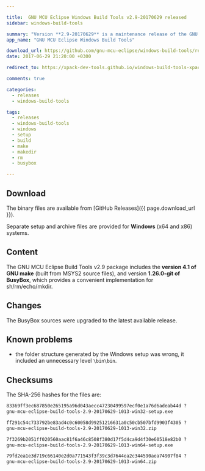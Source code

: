 ```yaml
---

title:  GNU MCU Eclipse Windows Build Tools v2.9-20170629 released
sidebar: windows-build-tools

summary: "Version **2.9-20170629** is a maintenance release of the GNU MCU Eclipse Windows Build Tools."
app_name: "GNU MCU Eclipse Windows Build Tools"

download_url: https://github.com/gnu-mcu-eclipse/windows-build-tools/releases/tag/v2.9-20170629-1013/
date: 2017-06-29 21:20:00 +0300

redirect_to: https://xpack-dev-tools.github.io/windows-build-tools-xpack/blog/2017/06/29/windows-build-tools-v2-9-20170629-released/

comments: true

categories:
  - releases
  - windows-build-tools

tags:
  - releases
  - windows-build-tools
  - windows
  - setup
  - build
  - make
  - makedir
  - rm
  - busybox

---
```


## Download

The binary files are available from [GitHub Releases]({{ page.download_url }}).

Separate setup and archive files are provided for **Windows** (x64 and x86) systems.

## Content

The GNU MCU Eclipse Build Tools v2.9 package includes the **version 4.1 of GNU make** (built from MSYS2 source files), and version **1.26.0-git of BusyBox**, which provides a convenient implementation for sh/rm/echo/mkdir.

## Changes

The BusyBox sources were upgraded to the latest available release.

## Known problems

* the folder structure generated by the Windows setup was wrong, it included an unnecessary level `\bin\bin`.


## Checksums

The SHA-256 hashes for the files are:

```txt
83369ff3ec687850e265195a96d043aecc47230499597ecf0e1a76d6adeab44d ?
gnu-mcu-eclipse-build-tools-2.9-20170629-1013-win32-setup.exe

ff291c54c733792be83ad4c0c60058d99251216631a0c50cb507bfd9903f4305 ?
gnu-mcu-eclipse-build-tools-2.9-20170629-1013-win32.zip

7f3269b2051ff020560aac81f6a46c8508f380d17f5d4ca9d4f30e60518e82b0 ?
gnu-mcu-eclipse-build-tools-2.9-20170629-1013-win64-setup.exe

79fd2ea1e3d719c66140e2d0a771543f3f39c3d7644ea2c344590aea74907f84 ?
gnu-mcu-eclipse-build-tools-2.9-20170629-1013-win64.zip
```

